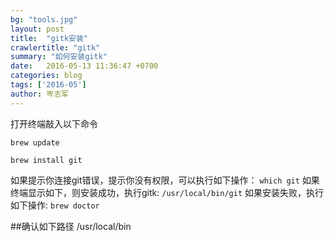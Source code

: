 ```yaml
---
bg: "tools.jpg"
layout: post
title:  "gitk安装"
crawlertitle: "gitk"
summary: "如何安装gitk"
date:   2016-05-13 11:36:47 +0700
categories: blog
tags: ['2016-05']
author: 岑志军
---
```

打开终端敲入以下命令

```
brew update

brew install git
```
如果提示你连接git错误，提示你没有权限，可以执行如下操作：
`which git`
如果终端显示如下，则安装成功，执行gitk:
`/usr/local/bin/git`
如果安装失败，执行如下操作:
`brew doctor`

##确认如下路径 /usr/local/bin




